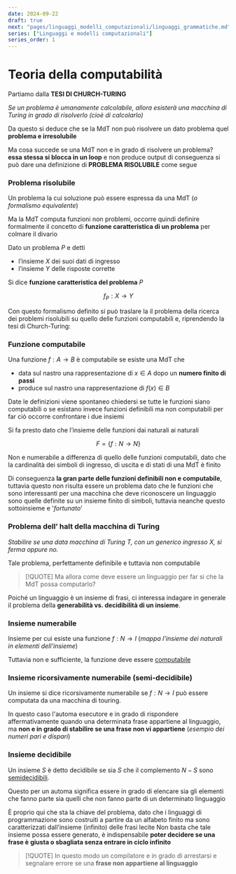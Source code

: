 ```yaml
---
date: 2024-09-22
draft: true
next: "pages/linguaggi_modelli_computazionali/linguaggi_grammatiche.md"
series: ["Linguaggi e modelli computazionali"]
series_order: 1
---
```

# Teoria della computabilità

Partiamo dalla **TESI DI CHURCH-TURING**

*Se un problema è umanamente calcolabile, allora esisterà una macchina di Turing in grado di risolverlo (cioè di calcolarlo)*

Da questo si deduce che se la MdT non può risolvere un dato problema quel **problema e irresolubile**

Ma cosa succede se una MdT non e in grado di risolvere un problema? **essa stessa si blocca in un loop** e non produce output di conseguenza si può dare una definizione di **PROBLEMA RISOLUBILE** come segue

### Problema risolubile

Un problema la cui soluzione può essere espressa da una MdT (*o formalismo equivalente*)

Ma la MdT computa funzioni non problemi, occorre quindi definire formalmente il concetto di **funzione caratteristica di un problema** per colmare il divario

Dato un problema $P$ e detti

- l’insieme $X$ dei suoi dati di ingresso
- l’insieme $Y$ delle risposte corrette

Si dice **funzione caratteristica del problema** $P$

$$
f_P: X \rightarrow Y
$$

Con questo formalismo definito si può traslare la il problema della ricerca dei problemi risolubili su quello delle funzioni computabili e, riprendendo la tesi di Church-Turing:

### Funzione computabile

Una funzione $f: A\rightarrow B$ è computabile se esiste una MdT che
- data sul nastro una rappresentazione di $x\in A$ dopo un **numero finito di passi**
- produce sul nastro una rappresentazione di $f(x)\in B$

Date le definizioni viene spontaneo chiedersi se tutte le funzioni siano computabili o se esistano invece funzioni definibili ma non computabili  per far ciò occorre confrontare i due insiemi

Si fa presto dato che l’insieme delle funzioni dai naturali ai naturali

$$
F = \{ f: N → N \}
$$

Non e numerabile a differenza di quello delle funzioni computabili, dato che la cardinalità dei simboli di ingresso, di uscita e di stati di una MdT è finito

Di conseguenza **la gran parte delle funzioni definibili non e computabile**, tuttavia questo non risulta essere un problema dato che le funzioni che sono interessanti per una macchina che deve riconoscere un linguaggio sono quelle definite su un insieme finito di simboli, tuttavia neanche questo sottoinsieme e '*fortunato*'

### Problema dell’ halt della macchina di Turing

*Stabilire se una data macchina di Turing $T$, con un generico ingresso $X$, si ferma oppure no.*

Tale problema, perfettamente definibile e tuttavia non computabile

>[!QUOTE] Ma allora come deve essere un linguaggio per far si che la MdT possa computarlo?

Poiché un linguaggio è un insieme di frasi, ci interessa indagare in generale il problema della **generabilità vs. decidibilità di un insieme**.

### Insieme numerabile

Insieme per cui esiste una funzione $f:N\rightarrow I$ (*mappa l'insieme dei naturali in elementi dell'insieme*)

Tuttavia non e sufficiente, la funzione deve essere [computabile](#funzione-computabile)

### Insieme ricorsivamente numerabile (semi-decidibile)

Un insieme si dice ricorsivamente numerabile se $f: N\rightarrow I$ può essere computata da una macchina di touring.

In questo caso l'automa esecutore e in grado di rispondere affermativamente quando una determinata frase appartiene al linguaggio, ma **non e in grado di stabilire se una frase non vi appartiene** (*esempio dei numeri pari e dispari*)

### Insieme decidibile

Un insieme $S$ è detto decidibile se sia $S$ che il complemento $N-S$ sono [semidecidibili](#insieme-ricorsivamente-numerabile-(semi-decidibile)).

Questo per un automa significa essere in grado di elencare sia gli elementi che fanno parte sia quelli che non fanno parte di un determinato linguaggio

È proprio qui che sta la chiave del problema, dato che i linguaggi di programmazione sono costruiti a partire da un alfabeto finito ma sono caratterizzati dall’insieme (infinito) delle frasi lecite Non basta che tale insieme possa essere generato, è indispensabile **poter decidere se una frase è**
**giusta o sbagliata senza entrare in ciclo infinito**

> [!QUOTE]
> In questo modo un compilatore e in grado di arrestarsi e segnalare errore se una **frase non appartiene al linguaggio**
